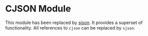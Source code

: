 # CJSON Module

This module has been replaced by [sjson](sjson.md). It provides a superset of functionality. All references to `cjson` can be replaced by `sjson`.


